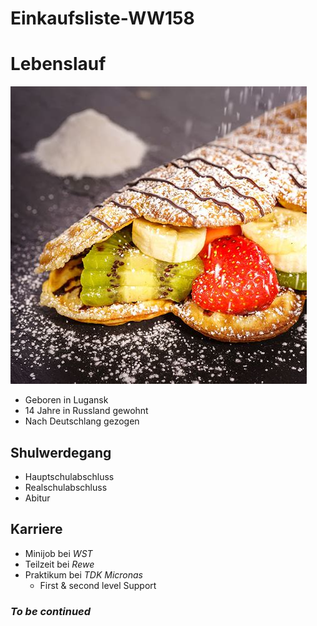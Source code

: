 # Einkaufsliste-WW158

# Lebenslauf

![Profilbild](./th-1178383790.png "abc")

* Geboren in Lugansk
* 14 Jahre in Russland gewohnt
* Nach Deutschlang gezogen

## Shulwerdegang
  * Hauptschulabschluss
  * Realschulabschluss
  * Abitur
  
## Karriere
  * Minijob bei *WST*
  * Teilzeit bei *Rewe*
  * Praktikum bei *TDK Micronas*
    * First & second level Support
### ***To be continued***
